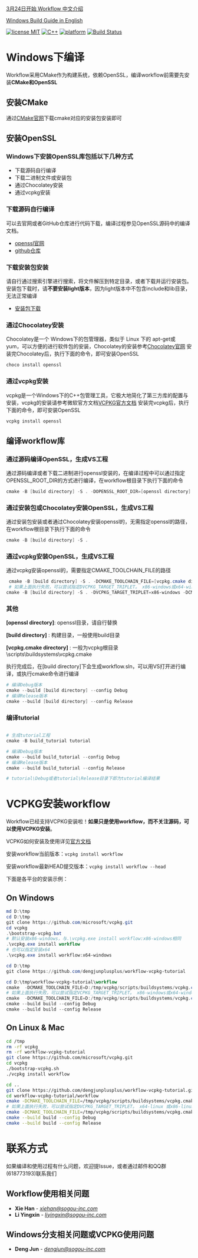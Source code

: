 [3月24日开始 Workflow 中文介绍](https://github.com/sogou/workflow/blob/master/README_cn.md)

[Windows Build Guide in English](/README.md)

[![license MIT](https://img.shields.io/badge/License-Apache-yellow.svg)](https://git.sogou-inc.com/wujiaxu/Filter/blob/master/LICENSE)
[![C++](https://img.shields.io/badge/language-c++-red.svg)](https://en.cppreference.com/)
[![platform](https://img.shields.io/badge/platform-linux%20%7C%20macos%20%7C%20windows-lightgrey.svg)](#%E9%A1%B9%E7%9B%AE%E7%9A%84%E4%B8%80%E4%BA%9B%E8%AE%BE%E8%AE%A1%E7%89%B9%E7%82%B9)
[![Build Status](https://travis-ci.com/sogou/workflow.svg?branch=windows)](https://travis-ci.com/sogou/workflow)

# Windows下编译

Workflow采用CMake作为构建系统，依赖OpenSSL，编译workflow前需要先安装**CMake和OpenSSL**

## 安装CMake
通过[CMake官网](https://cmake.org/download/)下载cmake对应的安装包安装即可

## 安装OpenSSL

### Windows下安装OpenSSL库包括以下几种方式

* 下载源码自行编译
* 下载二进制文件或安装包
* 通过Chocolatey安装
* 通过vcpkg安装

### 下载源码自行编译

可以去官网或者GitHub仓库进行代码下载，编译过程参见OpenSSL源码中的编译文档。

* [openssl官网](https://www.openssl.org/)
* [github仓库](https://github.com/openssl/openssl)

### 下载安装包安装

请自行通过搜索引擎进行搜索，将文件解压到特定目录，或者下载并运行安装包。
安装包下载时，请**不要安装light版本**，因为light版本中不包含include和lib目录，无法正常编译
* [安装包下载](https://slproweb.com/products/Win32OpenSSL.html)


### 通过Chocolatey安装

Chocolatey是一个 Windows下的包管理器，类似于 Linux 下的 apt-get或 yum，可以方便的进行软件包的安装，Chocolatey的安装参考[Chocolatey官网](https://www.chocolatey.org/)
安装完Chocolatey后，执行下面的命令，即可安装OpenSSL
```powershell
choco install openssl
```

### 通过vcpkg安装

vcpkg是一个Windows下的C++包管理工具，它极大地简化了第三方库的配置与安装，vcpkg的安装请参考微软官方文档[VCPKG官方文档](https://docs.microsoft.com/zh-cn/cpp/build/vcpkg?view=vs-2019)
安装完vcpkg后，执行下面的命令，即可安装OpenSSL
```powershell
vcpkg install openssl
```

## 编译workflow库
### 通过源码编译OpenSSL，生成VS工程
通过源码编译或者下载二进制进行openssl安装的，在编译过程中可以通过指定OPENSSL_ROOT_DIR的方式进行编译，在workflow根目录下执行下面的命令

```powershell
cmake -B [build directory] -S . -DOPENSSL_ROOT_DIR=[openssl directory]
```

### 通过安装包或Chocolatey安装OpenSSL，生成VS工程
通过安装包安装或者通过Chocolatey安装openssl的，无需指定openssl的路径，在workflow根目录下执行下面的命令

```powershell
cmake -B [build directory] -S .
```

### 通过vcpkg安装OpenSSL，生成VS工程
通过vcpkg安装openssl的，需要指定CMAKE_TOOLCHAIN_FILE的路径

```powershell
 cmake -B [build directory] -S . -DCMAKE_TOOLCHAIN_FILE=[vcpkg.cmake directory]
 # 如果上面执行失败，可以尝试指定DVCPKG_TARGET_TRIPLET。 x86-windows或x64-windows
cmake -B [build directory] -S . -DVCPKG_TARGET_TRIPLET=x86-windows -DCMAKE_TOOLCHAIN_FILE=[vcpkg.cmake directory]
```

### 其他
**[openssl directory]**: openssl目录，请自行替换

**[build directory]** : 构建目录，一般使用build目录

**[vcpkg.cmake directory]** : 一般为vcpkg根目录\scripts\buildsystems\vcpkg.cmake

执行完成后，在[build directory]下会生成workflow.sln，可以用VS打开进行编译，或执行cmake命令进行编译

```powershell
# 编译Debug版本
cmake --build [build directory] --config Debug
# 编译Release版本
cmake --build [build directory] --config Release
```

### 编译tutorial
```powershell

# 生成tutorial工程
cmake -B build_tutorial tutorial

# 编译Debug版本
cmake --build build_tutorial --config Debug
# 编译Release版本
cmake --build build_tutorial --config Release

# tutorial\Debug或者tutorial\Release目录下即为tutorial编译结果
```

# VCPKG安装workflow

Workflow已经支持VCPKG安装啦！**如果只是使用workflow，而不关注源码，可以使用VCPKG安装**。

VCPKG如何安装及使用详见[官方文档](https://docs.microsoft.com/zh-cn/cpp/build/vcpkg?view=msvc-160)

安装workflow当前版本：`vcpkg install workflow`

安装workflow最新HEAD提交版本：`vcpkg install workflow --head`

下面是各平台的安装示例：

## On Windows

```powershell
md D:\tmp
cd D:\tmp
git clone https://github.com/microsoft/vcpkg.git
cd vcpkg
.\bootstrap-vcpkg.bat
# 默认安装x86-windows，与.\vcpkg.exe install workflow:x86-windows相同
.\vcpkg.exe install workflow
# 也可以指定安装x64
.\vcpkg.exe install workflow:x64-windows

cd D:\tmp
git clone https://github.com/dengjunplusplus/workflow-vcpkg-tutorial

cd D:\tmp\workflow-vcpkg-tutorial\workflow
cmake  -DCMAKE_TOOLCHAIN_FILE=D:/tmp/vcpkg/scripts/buildsystems/vcpkg.cmake -B build
# 如果上面执行失败，可以尝试指定VCPKG_TARGET_TRIPLET。 x86-windows或x64-windows
cmake  -DCMAKE_TOOLCHAIN_FILE=D:/tmp/vcpkg/scripts/buildsystems/vcpkg.cmake -DVCPKG_TARGET_TRIPLET=x86-windows -B build
cmake --build build --config Debug
cmake --build build --config Release

```

## On Linux & Mac

```bash
cd /tmp
rm -rf vcpkg
rm -rf workflow-vcpkg-tutorial
git clone https://github.com/microsoft/vcpkg.git
cd vcpkg
./bootstrap-vcpkg.sh
./vcpkg install workflow

cd ..
git clone https://github.com/dengjunplusplus/workflow-vcpkg-tutorial.git
cd workflow-vcpkg-tutorial/workflow
cmake -DCMAKE_TOOLCHAIN_FILE=/tmp/vcpkg/scripts/buildsystems/vcpkg.cmake -B build
# 如果上面执行失败，可以尝试指定DVCPKG_TARGET_TRIPLET。 x64-linux 或x86-linux或x64-osx
cmake -DCMAKE_TOOLCHAIN_FILE=/tmp/vcpkg/scripts/buildsystems/vcpkg.cmake  -DVCPKG_TARGET_TRIPLET=x64-linux -B build
cmake --build build --config Debug
cmake --build build --config Release

```

# 联系方式
如果编译和使用过程有什么问题，欢迎提Issue，或者通过邮件和QQ群(618773193)联系我们

## Workflow使用相关问题

* **Xie Han** - *[xiehan@sogou-inc.com](mailto:xiehan@sogou-inc.com)*
* **Li Yingxin** - *[liyingxin@sogou-inc.com](mailto:liyingxin@sogou-inc.com)*

## Windows分支相关问题或VCPKG使用问题

* **Deng Jun** - *[dengjun@sogou-inc.com](mailto:dengjun@sogou-inc.com)*
